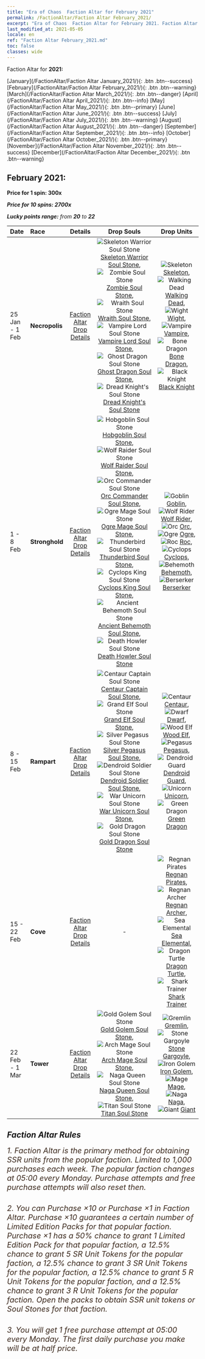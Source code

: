 ```yaml
---
title: "Era of Chaos  Faction Altar for February 2021"
permalink: /FactionAltar/Faction Altar February_2021/
excerpt: "Era of Chaos  Faction Altar for February 2021. Faction Altar is the primary method for obtaining SSR units from the popular faction. Limited to 1,000 purchases each week. The popular faction changes at 05:00 every Monday. Purchase attempts and free purchase attempts will also reset then."
last_modified_at: 2021-05-05
locale: en
ref: "Faction Altar February_2021.md"
toc: false
classes: wide
---
```


  Faction Altar for **2021:**

  [January](/FactionAltar/Faction Altar January_2021/){: .btn .btn--success} [February](/FactionAltar/Faction Altar February_2021/){: .btn .btn--warning} [March](/FactionAltar/Faction Altar March_2021/){: .btn .btn--danger} [April](/FactionAltar/Faction Altar April_2021/){: .btn .btn--info} [May](/FactionAltar/Faction Altar May_2021/){: .btn .btn--primary} [June](/FactionAltar/Faction Altar June_2021/){: .btn .btn--success} [July](/FactionAltar/Faction Altar July_2021/){: .btn .btn--warning} [August](/FactionAltar/Faction Altar August_2021/){: .btn .btn--danger} [September](/FactionAltar/Faction Altar September_2021/){: .btn .btn--info} [October](/FactionAltar/Faction Altar October_2021/){: .btn .btn--primary} [November](/FactionAltar/Faction Altar November_2021/){: .btn .btn--success} [December](/FactionAltar/Faction Altar December_2021/){: .btn .btn--warning} 

## February 2021:

  **Price for 1 spin: 300x** <i class="fas fa-gem"/>

  **Price for 10 spins: 2700x** <i class="fas fa-gem"/>

  **Lucky points range:** from **20** to **22**

  |    Date    |  Race  |  Details  |   Drop Souls   | Drop Units |
  |:-----------|:-------|:---------:|:--------------:|:----------:|
  | 25 Jan - 1 Feb | **Necropolis** | [Faction Altar Drop Details](/FactionAltar/DROP_104/) | ![Skeleton Warrior Soul Stone](/images/u/tia_kulouzhanshi.jpg) [Skeleton Warrior Soul Stone](/Items/unt_297/), ![Zombie Soul Stone](/images/u/tia_jiangshi.jpg) [Zombie Soul Stone](/Items/unt_298/), ![Wraith Soul Stone](/images/u/tia_youling.jpg) [Wraith Soul Stone](/Items/unt_299/), ![Vampire Lord Soul Stone](/images/u/tia_xixuegui.jpg) [Vampire Lord Soul Stone](/Items/unt_300/), ![Ghost Dragon Soul Stone](/images/u/tia_gulong.jpg) [Ghost Dragon Soul Stone](/Items/unt_303/), ![Dread Knight's Soul Stone](/images/u/tia_siwangqishi.jpg) [Dread Knight's Soul Stone](/Items/unt_302/) | ![Skeleton](/images/u/ti_kulouzhanshi.jpg) [Skeleton](/Items/unt_208/), ![Walking Dead](/images/u/ti_jiangshi.jpg) [Walking Dead](/Items/unt_209/), ![Wight](/images/u/ti_youling.jpg) [Wight](/Items/unt_210/), ![Vampire](/images/u/ti_xixuegui.jpg) [Vampire](/Items/unt_211/), ![Bone Dragon](/images/u/ti_gulong.jpg) [Bone Dragon](/Items/unt_214/), ![Black Knight](/images/u/ti_siwangqishi.jpg) [Black Knight](/Items/unt_213/) | 
  | 1 - 8 Feb | **Stronghold** | [Faction Altar Drop Details](/FactionAltar/DROP_103/) | ![Hobgoblin Soul Stone](/images/u/tia_shourenzhanshi.jpg) [Hobgoblin Soul Stone](/Items/unt_305/), ![Wolf Raider Soul Stone](/images/u/tia_langqibing.jpg) [Wolf Raider Soul Stone](/Items/unt_306/), ![Orc Commander Soul Stone](/images/u/tia_banshouren.jpg) [Orc Commander Soul Stone](/Items/unt_307/), ![Ogre Mage Soul Stone](/images/u/tia_shirenmo.jpg) [Ogre Mage Soul Stone](/Items/unt_308/), ![Thunderbird Soul Stone](/images/u/tia_leiniao.jpg) [Thunderbird Soul Stone](/Items/unt_309/), ![Cyclops King Soul Stone](/images/u/tia_duyanjuren.jpg) [Cyclops King Soul Stone](/Items/unt_310/), ![Ancient Behemoth Soul Stone](/images/u/tia_bimeng.jpg) [Ancient Behemoth Soul Stone](/Items/unt_311/), ![Death Howler Soul Stone](/images/u/tia_kuangzhanshi.jpg) [Death Howler Soul Stone](/Items/unt_312/) | ![Goblin](/images/u/ti_shourenzhanshi.jpg) [Goblin](/Items/unt_217/), ![Wolf Rider](/images/u/ti_langqibing.jpg) [Wolf Rider](/Items/unt_218/), ![Orc](/images/u/ti_shourentoufushou.jpg) [Orc](/Items/unt_219/), ![Ogre](/images/u/ti_shirenmo.jpg) [Ogre](/Items/unt_220/), ![Roc](/images/u/ti_leiniao.jpg) [Roc](/Items/unt_221/), ![Cyclops](/images/u/ti_duyanjuren.jpg) [Cyclops](/Items/unt_222/), ![Behemoth](/images/u/ti_bimeng.jpg) [Behemoth](/Items/unt_223/), ![Berserker](/images/u/ti_kuangzhanshi.jpg) [Berserker](/Items/unt_224/) | 
  | 8 - 15 Feb | **Rampart** | [Faction Altar Drop Details](/FactionAltar/DROP_102/) | ![Centaur Captain Soul Stone](/images/u/tia_banrenma.jpg) [Centaur Captain Soul Stone](/Items/unt_290/), ![Grand Elf Soul Stone](/images/u/tia_mujingling.jpg) [Grand Elf Soul Stone](/Items/unt_291/), ![Silver Pegasus Soul Stone](/images/u/tia_yinyifeima.jpg) [Silver Pegasus Soul Stone](/Items/unt_292/), ![Dendroid Soldier Soul Stone](/images/u/tia_shuyao.jpg) [Dendroid Soldier Soul Stone](/Items/unt_293/), ![War Unicorn Soul Stone](/images/u/tia_dujiaoshou.jpg) [War Unicorn Soul Stone](/Items/unt_294/), ![Gold Dragon Soul Stone](/images/u/tia_lvlong.jpg) [Gold Dragon Soul Stone](/Items/unt_295/) | ![Centaur](/images/u/ti_banrenma.jpg) [Centaur](/Items/unt_199/), ![Dwarf](/images/u/ti_airen.jpg) [Dwarf](/Items/unt_200/), ![Wood Elf](/images/u/ti_mujingling.jpg) [Wood Elf](/Items/unt_201/), ![Pegasus](/images/u/ti_feima.jpg) [Pegasus](/Items/unt_202/), ![Dendroid Guard](/images/u/ti_shuyao.jpg) [Dendroid Guard](/Items/unt_203/), ![Unicorn](/images/u/ti_dujiaoshou.jpg) [Unicorn](/Items/unt_204/), ![Green Dragon](/images/u/ti_lvlong.jpg) [Green Dragon](/Items/unt_205/) | 
  | 15 - 22 Feb | **Cove** | [Faction Altar Drop Details](/FactionAltar/DROP_112/) |  - | ![Regnan Pirates](/images/u/ti_haidao.jpg) [Regnan Pirates](/Items/unt_273/), ![Regnan Archer](/images/u/ti_ruigenanushou.jpg) [Regnan Archer](/Items/unt_274/), ![Sea Elemental](/images/u/ti_haiyuansu.jpg) [Sea Elemental](/Items/unt_275/), ![Dragon Turtle](/images/u/ti_longgui.jpg) [Dragon Turtle](/Items/unt_278/), ![Shark Trainer](/images/u/ti_xunshashi.jpg) [Shark Trainer](/Items/unt_281/) | 
  | 22 Feb - 1 Mar | **Tower** | [Faction Altar Drop Details](/FactionAltar/DROP_106/) | ![Gold Golem Soul Stone](/images/u/tia_tieren.jpg) [Gold Golem Soul Stone](/Items/unt_322/), ![Arch Mage Soul Stone](/images/u/tia_dafashi.jpg) [Arch Mage Soul Stone](/Items/unt_323/), ![Naga Queen Soul Stone](/images/u/tia_shenv.jpg) [Naga Queen Soul Stone](/Items/unt_325/), ![Titan Soul Stone](/images/u/tia_taitan.jpg) [Titan Soul Stone](/Items/unt_326/) | ![Gremlin](/images/u/ti_xiaoyaojing.jpg) [Gremlin](/Items/unt_235/), ![Stone Gargoyle](/images/u/ti_shixianggui.jpg) [Stone Gargoyle](/Items/unt_236/), ![Iron Golem](/images/u/ti_tieren.jpg) [Iron Golem](/Items/unt_237/), ![Mage](/images/u/ti_dafashi.jpg) [Mage](/Items/unt_238/), ![Naga](/images/u/ti_shenv.jpg) [Naga](/Items/unt_240/), ![Giant ](/images/u/ti_taitan.jpg) [Giant ](/Items/unt_241/) | 




## Faction Altar Rules

  <span style="color: #3c2a1e;font-size:20px">1. Faction Altar is the primary method for obtaining SSR units from the popular faction. Limited to 1,000 purchases each week. The popular faction changes at 05:00 every Monday. Purchase attempts and free purchase attempts will also reset then.</span><br/>

<br/>  <span style="color: #3c2a1e;font-size:20px">2. You can Purchase ×10 or Purchase ×1 in Faction Altar. Purchase ×10 guarantees a certain number of Limited Edition Packs for that popular faction. Purchase ×1 has a 50% chance to grant 1 Limited Edition Pack for that popular faction, a 12.5% chance to grant 5 SR Unit Tokens for the popular faction, a 12.5% chance to grant 3 SR Unit Tokens for the popular faction, a 12.5% chance to grant 5 R Unit Tokens for the popular faction, and a 12.5% chance to grant 3 R Unit Tokens for the popular faction. Open the packs to obtain SSR unit tokens or Soul Stones for that faction.</span>

<br/>  <span style="color: #3c2a1e;font-size:20px">3. You will get 1 free purchase attempt at 05:00 every Monday. The first daily purchase you make will be at half price.</span><br/>

<br/>